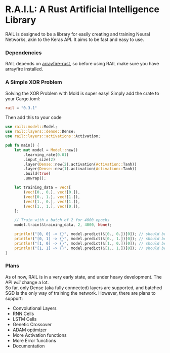# R.A.I.L: A Rust Artificial Intelligence Library
RAIL is designed to be a library for easily creating and training Neural Networks,
akin to the Keras API. It aims to be fast and easy to use.

### Dependencies
RAIL depends on [arrayfire-rust](https://github.com/arrayfire/arrayfire-rust),
so before using RAIL make sure you have arrayfire installed.

### A Simple XOR Problem
Solving the XOR Problem with Mold is super easy! Simply add the crate to your
Cargo.toml:
```toml
rail = "0.3.1"
```
Then add this to your code
```rust
use rail::model::Model;
use rail::layers::dense::Dense;
use rail::layers::activations::Activation;

pub fn main() {
    let mut model = Model::new()
        .learning_rate(0.01)
        .input_size(2)
        .layer(Dense::new(2).activation(Activation::Tanh))
        .layer(Dense::new(1).activation(Activation::Tanh))
        .build(true)
        .unwrap();

    let training_data = vec![
        (vec![0., 0.], vec![0.]),
        (vec![0., 1.], vec![1.]),
        (vec![1., 0.], vec![1.]),
        (vec![1., 1.], vec![0.]),
    ];

    // Train with a batch of 2 for 4000 epochs
    model.train(&training_data, 2, 4000, None);

    println!("[0, 0] -> {}", model.predict(&[0., 0.])[0]); // should be close to 0
    println!("[0, 1] -> {}", model.predict(&[0., 1.])[0]); // should be close to 1
    println!("[1, 0] -> {}", model.predict(&[1., 0.])[0]); // should be close to 1
    println!("[1, 1] -> {}", model.predict(&[1., 1.])[0]); // should be close to 0
}
```

### Plans
As of now, RAIL is in a very early state, and under heavy development.
The API _will_ change a lot.<br />
So far, only Dense (aka fully connected) layers are supported, and batched SGD is the only way of training the network.
However, there are plans to support:
- Convolutional Layers
- RNN Cells
- LSTM Cells
- Genetic Crossover
- ADAM optimizer
- More Activation functions
- More Error functions
- Documentation
